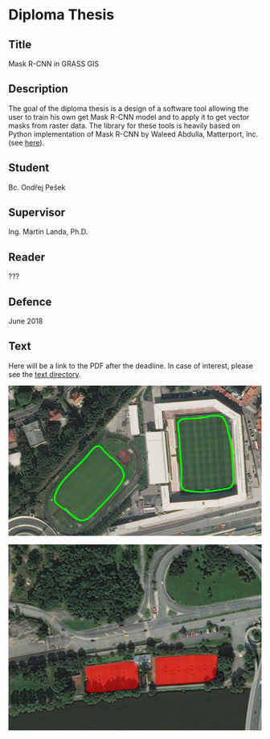# Diploma Thesis

## Title

Mask R-CNN in GRASS GIS

## Description

The goal of the diploma thesis is a design of a software tool allowing the user
to train his own get Mask R-CNN model and to apply it to get vector masks from
raster data. The library for these tools is heavily based on Python
implementation of Mask R-CNN by Waleed Abdulla, Matterport, Inc. (see
[here](https://github.com/matterport/Mask_RCNN)).

## Student

Bc. Ondřej Pešek

## Supervisor

Ing. Martin Landa, Ph.D.

## Reader

???

## Defence

June 2018

## Text

Here will be a link to the PDF after the deadline. In case of interest, please
see the [text directory](text).

![Football fields detection](text/pictures/out1.png)

![Tennis fields detection](text/pictures/out2.png)
